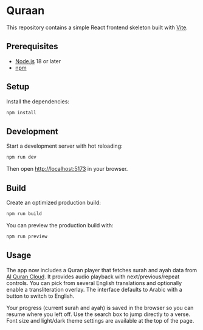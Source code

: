 # Quraan

This repository contains a simple React frontend skeleton built with [Vite](https://vitejs.dev/).

## Prerequisites

- [Node.js](https://nodejs.org/) 18 or later
- [npm](https://www.npmjs.com/)

## Setup

Install the dependencies:

```bash
npm install
```

## Development

Start a development server with hot reloading:

```bash
npm run dev
```

Then open [http://localhost:5173](http://localhost:5173) in your browser.

## Build

Create an optimized production build:

```bash
npm run build
```

You can preview the production build with:

```bash
npm run preview
```

## Usage

The app now includes a Quran player that fetches surah and ayah data from [Al Quran Cloud](https://alquran.cloud/api). It provides audio playback with next/previous/repeat controls. You can pick from several English translations and optionally enable a transliteration overlay. The interface defaults to Arabic with a button to switch to English.

Your progress (current surah and ayah) is saved in the browser so you can resume where you left off. Use the search box to jump directly to a verse. Font size and light/dark theme settings are available at the top of the page.

